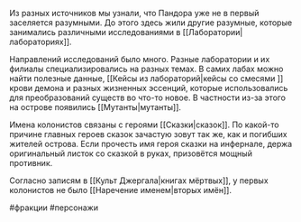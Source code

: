 Из разных источников мы узнали, что Пандора уже не в первый заселяется разумными. До этого здесь жили другие разумные, которые занимались различными исследованиями в  [[Лаборатории|лабораториях]]. 

Направлений исследований было много. Разные лаборатории и их филиалы специализировались на разных темах. В самих лабах можно найти полезные данные, [[Кейсы из лабораторий|кейсы со смесями ]] крови демона и разных жизненных эссенций, которые использовались для преобразований существ во что-то новое. В частности из-за этого на острове появились [[Мутанты|мутанты]].

Имена колонистов связаны с героями [[Сказки|сказок]]. По какой-то причине главных героев сказок зачастую зовут так же, как и погибших жителей острова. Если прочесть имя героя сказки на инфернале, держа оригинальный листок со сказкой в руках, призовётся мощный противник.

Согласно записям в [[Культ Джергала|книгах мёртвых]], у первых колонистов не было [[Наречение именем|вторых имён]].

#фракции #персонажи 